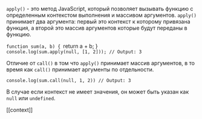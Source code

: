`apply()` - это метод JavaScript, который позволяет вызывать функцию с определенным контекстом выполнения и массивом аргументов. `apply()` принимает два аргумента: первый это контекст к которому привязана функция, а второй это массив аргументов которые будут переданы в функцию.

`function sum(a, b) {
	`return a + b; }  
	`console.log(sum.apply(null, [1, 2])); // Output: 3`

Отличие от `call()` в том что `apply()` принимает массив аргументов, в то время как `call()` принимает аргументы по отдельности.

`console.log(sum.call(null, 1, 2)) // Output: 3`

В случае если контекст не имеет значения, он может быть указан как `null` или `undefined`.

[[context]]